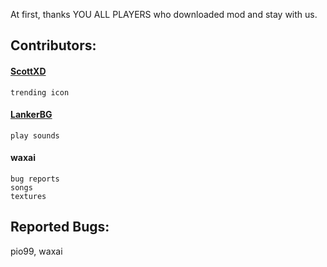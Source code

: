<cj>At first, thanks YOU ALL PLAYERS who downloaded mod and stay with us.</c>

## Contributors:

#### [ScottXD](https://www.youtube.com/@ScottXD)
```
trending icon
```

#### [LankerBG](https://www.youtube.com/@GDLankerBG)
```
play sounds
```

#### waxai
```
bug reports
songs
textures
```

## Reported Bugs:
pio99, waxai